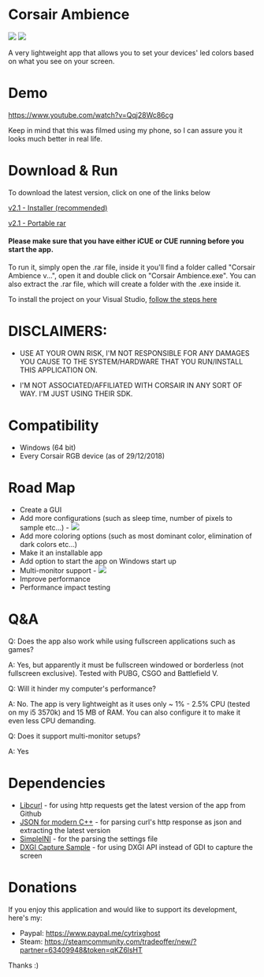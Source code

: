 # Corsair Ambience
![](https://img.shields.io/github/downloads/hamodyk/Corsair-Ambience/total.svg)
![](https://img.shields.io/github/license/hamodyk/Corsair-Ambience.svg)

A very lightweight app that allows you to set your devices' led colors based on what you see on your screen.


# Demo
https://www.youtube.com/watch?v=Qqj28Wc86cg

Keep in mind that this was filmed using my phone, so I can assure you it looks much better in real life.

# Download & Run

To download the latest version, click on one of the links below

[v2.1 - Installer (recommended)](https://github.com/hamodyk/Corsair-Ambience/releases/download/v2.1/AmbienceInstaller.msi)

[v2.1 - Portable rar](https://github.com/hamodyk/Corsair-Ambience/releases/download/v2.1/Corsair.Ambience.v2.1.rar)



#### Please make sure that you have either iCUE or CUE running before you start the app.

To run it, simply open the .rar file, inside it you'll find a folder called "Corsair Ambience v...", open it and double click on "Corsair Ambience.exe".
You can also extract the .rar file, which will create a folder with the .exe inside it.

To install the project on your Visual Studio, [follow the steps here](https://github.com/hamodyk/Corsair-Ambience/blob/master/Project%20installation)


# DISCLAIMERS: 
- USE AT YOUR OWN RISK, I'M NOT RESPONSIBLE FOR ANY DAMAGES YOU CAUSE TO THE SYSTEM/HARDWARE THAT YOU RUN/INSTALL THIS APPLICATION ON.

- I'M NOT ASSOCIATED/AFFILIATED WITH CORSAIR IN ANY SORT OF WAY. I'M JUST USING THEIR SDK.


# Compatibility
- Windows (64 bit)
- Every Corsair RGB device (as of 29/12/2018)

# Road Map
- Create a GUI
- Add more configurations (such as sleep time, number of pixels to sample etc...) - ![](https://img.shields.io/badge/status-done-brightgreen.svg)
- Add more coloring options (such as most dominant color, elimination of dark colors etc...)
- Make it an installable app
- Add option to start the app on Windows start up
- Multi-monitor support - ![](https://img.shields.io/badge/status-done-brightgreen.svg)
- Improve performance
- Performance impact testing

# Q&A
Q: Does the app also work while using fullscreen applications such as games?

A: Yes, but apparently it must be fullscreen windowed or borderless (not fullscreen exclusive). Tested with PUBG, CSGO and Battlefield V.

Q: Will it hinder my computer's performance?

A: No. The app is very lightweight as it uses only ~ 1% - 2.5% CPU (tested on my i5 3570k) and 15 MB of RAM. You can also configure it to make it even less CPU demanding.

Q: Does it support multi-monitor setups?

A: Yes

# Dependencies

- [Libcurl](https://github.com/curl/curl) - for using http requests get the latest version of the app from Github
- [JSON for modern C++](https://github.com/nlohmann/json) - for parsing curl's http response as json and extracting the latest version
- [SimpleINI](https://github.com/brofield/simpleini) - for the parsing the settings file
- [DXGI Capture Sample](https://github.com/pgurenko/DXGICaptureSample) - for using DXGI API instead of GDI to capture the screen

# Donations
If you enjoy this application and would like to support its development, here's my: 

- Paypal: https://www.paypal.me/cytrixghost
- Steam: https://steamcommunity.com/tradeoffer/new/?partner=63409948&token=qKZ6lsHT 

Thanks :)
